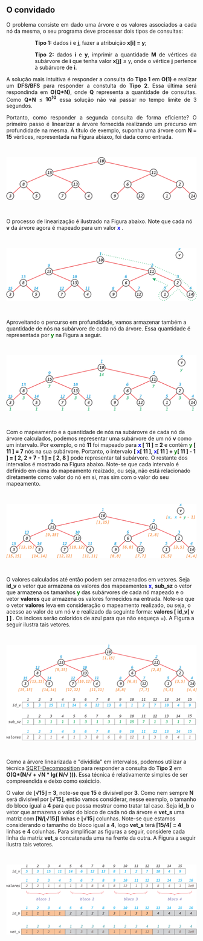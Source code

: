 <div id="convidado">

</div>

## O convidado

<p align="justify">

</p>
<p align="justify">
O problema consiste em dado uma árvore e os valores associados a cada nó da mesma, o seu programa deve processar dois tipos de consultas:
<p style="margin-left:2cm;" align="justify" > <b>Tipo 1:</b> dados <b>i</b> e <b>j</b>, fazer a atribuição <b>x[i] = y</b>;</p>
<p style="margin-left:2cm;" align="justify" > <b>Tipo 2:</b> dados <b>i</b> e <b>y</b>, imprimir a quantidade <b>M</b> de vértices da subárvore de <b>i</b> que tenha valor <b>x[j]</b> &le; y, onde o vértice <b>j</b> pertence à subárvore de <b>i</b>.
</p>
<p align="justify">
A solução mais intuitiva é responder a consulta do <b>Tipo 1</b> em <b>O(1)</b> e realizar um <b>DFS/BFS</b> para responder a constulta do <b>Tipo 2</b>. Essa última será respondinda em <b>O(Q*N)</b>, onde <b>Q</b> representa a quantidade de consultas. Como <b>Q*N</b> &le; <b>10<sup>10</sup></b> essa solução não vai passar no tempo limite de 3 segundos. 
</p>
<p align="justify">
Portanto, como responder a segunda consulta de forma eficiente? O primeiro passo é linearizar a árvore fornecida realizando um precurso em profundidade na mesma. À título de exemplo, suponha uma árvore com <b>N = 15</b> vértices, representada na Figura abiaxo, foi dada como entrada.
</p>

<p>&nbsp;</p>

<p><img src="/_assets/images/tree.png" class="center-image"></p>

<p>&nbsp;</p>

O processo de linearização é ilustrado na Figura abaixo. Note que cada nó <b>v</b> da árvore agora é mapeado para um valor <font color="blue"> <b>x</b> </font>.

<p>&nbsp;</p>

<p><img src="/_assets/images/percurso.png" class="center-image"></p>

<p>&nbsp;</p>

Aproveitando o percurso em profundidade, vamos armazenar também a quantidade de nós na subárvore de cada nó da árvore. Essa quantidade é representada por <font color="green"> <b>y</b> </font> na Figura a seguir.

<p>&nbsp;</p>

<p><img src="/_assets/images/sub.png" class="center-image"></p>

<p>&nbsp;</p>

Com o mapeamento e a quantidade de nós na subárovre de cada nó da árvore calculados, podemos representar uma subárvore de um nó <b>v</b> como um intervalo. Por exemplo, o nó <b>11</b> foi mapeado para <b><font color="blue">x</font> [ 11 ] = 2</b> e contém <b><font color="green">y</font> [ 11 ] = 7</b> nós na sua subárvore. Portanto, o intervalo <b>[ <font color="blue">x</font>[ 11 ], <font color="blue">x</font>[ 11 ] + <font color="green">y</font>[ 11 ] - 1 ] = [ 2, 2 + 7 - 1 ] = [ 2, 8 ]</b> pode representar tal subárvore. O restante dos intervalos é mostrado na Figura abaixo. Note-se que cada intervalo é definido em cima do mapeamento reaizado, ou seja, não está relacionado diretamente como valor do nó em si, mas sim com o valor do seu mapeamento. 

<p>&nbsp;</p>

<p><img src="/_assets/images/range.png" class="center-image"></p>

<p>&nbsp;</p>

O valores calculados até então podem ser armazenados em vetores. Seja <b>id_v</b> o vetor que armazena os valores dos mapeamentos <b><font color="blue">x</font></b>, <b>sub_sz</b> o vetor que armazena os tamanhos <b><font color="green">y</font></b> das subárvores de cada nó mapeado e o vetor <b>valores</b> que armazena os valores fornecidos na entrada. Note-se que o vetor <b>valores</b> leva em consideração o mapeamento realizado, ou seja, o acesso ao valor de um nó <b>v</b> e realizado da seguinte forma: <b>valores [ id_v[ v ] ] </b>. Os indíces serão coloridos de azul para que não esqueça =). A Figura a seguir ilustra tais vetores.

<p>&nbsp;</p>

<p><img src="/_assets/images/vetores.png" class="center-image"></p>

<p>&nbsp;</p>

Como a árvore linearizada e "dividida" em intervalos, podemos utilizar a técnica <a href="http://www.geeksforgeeks.org/sqrt-square-root-decomposition-technique-set-1-introduction/">SQRT-Decomposition</a> para responder a consulta do <b>Tipo 2</b> em <b>O(Q*(N/&radic; + &radic;N * lg( N/&radic; )))</b>. Essa técnica é relativamente simples de ser compreendida e deixo como exécicio. 

O valor de <b>&lfloor;&radic;15&rfloor; = 3</b>, note-se que <b>15</b> é divisível por <b>3</b>. Como nem sempre <b>N</b> será divisível por <b>&lfloor;&radic;15&rfloor;</b>, então vamos considerar, nesse exemplo, o tamanho do bloco igual a <b>4</b> para que possa mostrar como tratar tal caso. Seja <b>id_b</b> o vetor que armazena o valor do bloco de cada nó da árvore e <b>vet_s</b> uma matriz com <b>&lceil;N/&lfloor;&radic;15&rfloor;&rceil;</b> linhas e <b>&lfloor;&radic;15&rfloor;</b> colunhas. Note-se que estamos considerando o tamanho do bloco igual a <b>4</b>, logo <b>vet_s</b> terá <b>&lceil;15/4&lceil; = 4</b> linhas e <b>4</b> colunhas. Para simplificar as figuras a seguir, considere cada linha da matriz <b>vet_s</b> concatenada uma na frente da outra. A Figura a seguir ilustra tais vetores.

<p>&nbsp;</p>

<p><img src="/_assets/images/blocos.png" class="center-image"></p>

<p>&nbsp;</p>

<!--Um exemplo de implementação segue abaixo: -->

<!--{% gist wellvolks/468854028542097e55407afa7a403b2b guarda_costeira.cpp %}-->

